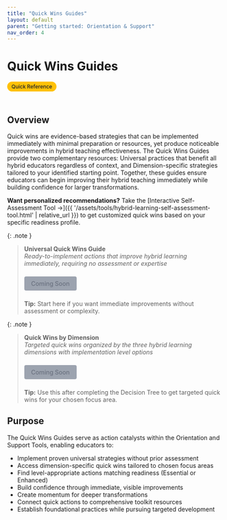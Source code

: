 ```yaml
---
title: "Quick Wins Guides"
layout: default
parent: "Getting started: Orientation & Support"
nav_order: 4
---
```


# Quick Wins Guides

<span style="background: #ffc107; color: #1a202c; padding: 4px 10px; border-radius: 16px; font-size: 12px; font-weight: 500; white-space: nowrap; display: inline-block; margin-bottom: 24px;">Quick Reference</span>

## Overview
Quick wins are evidence-based strategies that can be implemented immediately with minimal preparation or resources, yet produce noticeable improvements in hybrid teaching effectiveness. The Quick Wins Guides provide two complementary resources: Universal practices that benefit all hybrid educators regardless of context, and Dimension-specific strategies tailored to your identified starting point. Together, these guides ensure educators can begin improving their hybrid teaching immediately while building confidence for larger transformations.

**Want personalized recommendations?** Take the [Interactive Self-Assessment Tool →]({{ '/assets/tools/hybrid-learning-self-assessment-tool.html' | relative_url }}) to get customized quick wins based on your specific readiness profile.



{: .note }
> **Universal Quick Wins Guide**  
> *Ready-to-implement actions that improve hybrid learning immediately, requiring no assessment or expertise*
>
> <span style="display: inline-block; background: #9ca3af; color: #6b7280; padding: 8px 16px; text-decoration: none; border-radius: 4px; font-weight: 500; margin: 8px 0; font-size: 14px; cursor: not-allowed;">
> Coming Soon
> </span>
>
> **Tip:** Start here if you want immediate improvements without assessment or complexity.

{: .note }
> **Quick Wins by Dimension**  
> *Targeted quick wins organized by the three hybrid learning dimensions with implementation level options*
>
> <span style="display: inline-block; background: #9ca3af; color: #6b7280; padding: 8px 16px; text-decoration: none; border-radius: 4px; font-weight: 500; margin: 8px 0; font-size: 14px; cursor: not-allowed;">
> Coming Soon
> </span>
>
> **Tip:** Use this after completing the Decision Tree to get targeted quick wins for your chosen focus area.

## Purpose
The Quick Wins Guides serve as action catalysts within the Orientation and Support Tools, enabling educators to:

- Implement proven universal strategies without prior assessment
- Access dimension-specific quick wins tailored to chosen focus areas
- Find level-appropriate actions matching readiness (Essential or Enhanced)
- Build confidence through immediate, visible improvements
- Create momentum for deeper transformations
- Connect quick actions to comprehensive toolkit resources
- Establish foundational practices while pursuing targeted development



